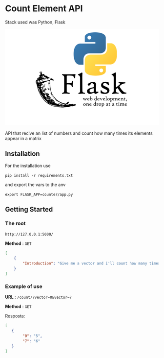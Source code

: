 # Count Element API


Stack used was Python, Flask

![Stack](./images/stack.png)

API that recive an list of numbers and count how many times its elements appear in a matrix

## Installation

For the installation use

`pip install -r requirements.txt`

and export the vars to the anv

`export FLASK_APP=counter/app.py`

## Getting Started
	
### The root

`http://127.0.0.1:5000/`


**Method** : `GET`

```json
[
    {
  		"Introduction": "Give me a vector and i'll count how many times its elements appear"
	}
]
```

### Example of use

**URL** : `/count/?vector=0&vector=7`

**Method** : `GET`

Resposta:

```json
[
   {
        "0": "5",
        "7": "6"
   }
]
```

